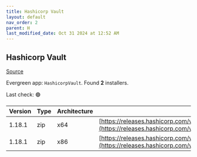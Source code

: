 ```yaml
---
title: Hashicorp Vault
layout: default
nav_order: 2
parent: H
last_modified_date: Oct 31 2024 at 12:52 AM
---
```


## Hashicorp Vault

[Source](https://www.vaultproject.io/)

Evergreen app: `HashicorpVault`. Found **2** installers.

Last check: 🟢

| Version | Type | Architecture | URI                                                                                                                                                      |
| ------- | ---- | ------------ | -------------------------------------------------------------------------------------------------------------------------------------------------------- |
| 1.18.1  | zip  | x64          | [https://releases.hashicorp.com/vault/1.18.1/vault_1.18.1_windows_amd64.zip](https://releases.hashicorp.com/vault/1.18.1/vault_1.18.1_windows_amd64.zip) |
| 1.18.1  | zip  | x86          | [https://releases.hashicorp.com/vault/1.18.1/vault_1.18.1_windows_386.zip](https://releases.hashicorp.com/vault/1.18.1/vault_1.18.1_windows_386.zip)     |
